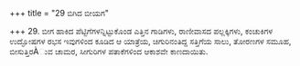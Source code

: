+++
title = "29 ಬಿಗಿದ ಬೀಯಗ"

+++
29. ಬೀಗ ಹಾಕಿದ ಪೆಟ್ಟಿಗೆಗಳನ್ನಿಟ್ಟುಕೊಂಡ ಎತ್ತಿನ ಗಾಡಿಗಳು, ರಾಣೀವಾಸದ ಪಲ್ಲಕ್ಕಿಗಳು, ಕಂಚುಕಿಗಳ ಉದ್ಘೋಷಗಳ ರಭಸ ಇವುಗಳಿಂದ ಕೂಡಿದ ಆ ಯಾತ್ರೆಯ, ಚಿಗುರಿನಂತಿದ್ದ ಸತ್ತಿಗೆಯ ಸಾಲು, ತೋರಣಗಳ ಸಮೂಹ, ಬೀಸುತ್ತಿರÀುವ ಚಾಮರ, ಸೀಗುರಿಗಳ ಪತಾಕೆಗಳಿಂದ ಆಕಾಶವೇ ಕಾಣದಾಯಿತು.